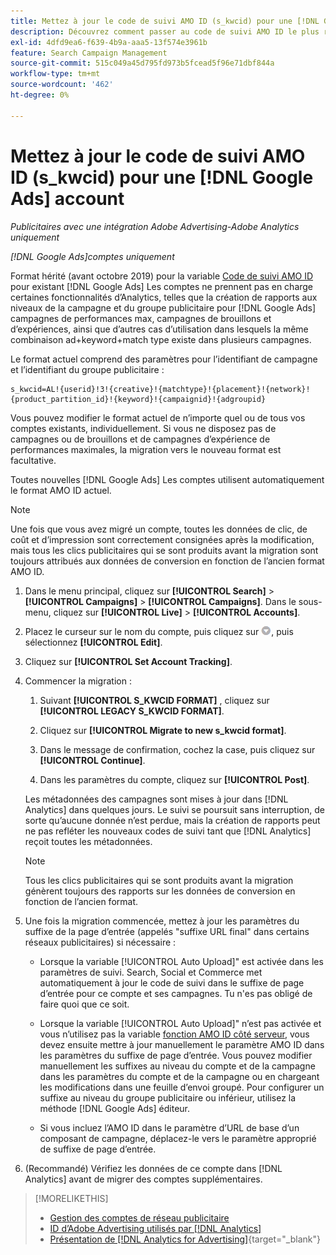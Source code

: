 ```yaml
---
title: Mettez à jour le code de suivi AMO ID (s_kwcid) pour une [!DNL Google Ads] account
description: Découvrez comment passer au code de suivi AMO ID le plus récent pour une [!DNL Google Ads] compte .
exl-id: 4dfd9ea6-f639-4b9a-aaa5-13f574e3961b
feature: Search Campaign Management
source-git-commit: 515c049a45d795fd973b5fcead5f96e71dbf844a
workflow-type: tm+mt
source-wordcount: '462'
ht-degree: 0%

---
```


# Mettez à jour le code de suivi AMO ID (s_kwcid) pour une [!DNL Google Ads] account

*Publicitaires avec une intégration Adobe Advertising-Adobe Analytics uniquement*

*[!DNL Google Ads]comptes uniquement*

Format hérité (avant octobre 2019) pour la variable [Code de suivi AMO ID](/help/integrations/analytics/ids.md#amo-id-formats) pour existant [!DNL Google Ads] Les comptes ne prennent pas en charge certaines fonctionnalités d’Analytics, telles que la création de rapports aux niveaux de la campagne et du groupe publicitaire pour [!DNL Google Ads] campagnes de performances max, campagnes de brouillons et d’expériences, ainsi que d’autres cas d’utilisation dans lesquels la même combinaison ad+keyword+match type existe dans plusieurs campagnes.

Le format actuel comprend des paramètres pour l’identifiant de campagne et l’identifiant du groupe publicitaire :

```
s_kwcid=AL!{userid}!3!{creative}!{matchtype}!{placement}!{network}!{product_partition_id}!{keyword}!{campaignid}!{adgroupid}
```

Vous pouvez modifier le format actuel de n’importe quel ou de tous vos comptes existants, individuellement. Si vous ne disposez pas de campagnes ou de brouillons et de campagnes d’expérience de performances maximales, la migration vers le nouveau format est facultative.

Toutes nouvelles [!DNL Google Ads] Les comptes utilisent automatiquement le format AMO ID actuel.

>[!NOTE]
>
>Une fois que vous avez migré un compte, toutes les données de clic, de coût et d’impression sont correctement consignées après la modification, mais tous les clics publicitaires qui se sont produits avant la migration sont toujours attribués aux données de conversion en fonction de l’ancien format AMO ID.

1. Dans le menu principal, cliquez sur **[!UICONTROL Search]** \> **[!UICONTROL Campaigns]** \> **[!UICONTROL Campaigns]**. Dans le sous-menu, cliquez sur **[!UICONTROL Live]** \> **[!UICONTROL Accounts]**.

1. Placez le curseur sur le nom du compte, puis cliquez sur ![icône déroulante flèche](/help/search-social-commerce/assets/arrow-dropdown-menu.png), puis sélectionnez **[!UICONTROL Edit]**.

1. Cliquez sur **[!UICONTROL Set Account Tracking]**.

1. Commencer la migration :

   1. Suivant **[!UICONTROL S_KWCID FORMAT]** , cliquez sur **[!UICONTROL LEGACY S_KWCID FORMAT]**.

   1. Cliquez sur **[!UICONTROL Migrate to new s_kwcid format]**.

   1. Dans le message de confirmation, cochez la case, puis cliquez sur **[!UICONTROL Continue]**.

   1. Dans les paramètres du compte, cliquez sur **[!UICONTROL Post]**.

   Les métadonnées des campagnes sont mises à jour dans [!DNL Analytics] dans quelques jours. Le suivi se poursuit sans interruption, de sorte qu’aucune donnée n’est perdue, mais la création de rapports peut ne pas refléter les nouveaux codes de suivi tant que [!DNL Analytics] reçoit toutes les métadonnées.

   >[!NOTE]
   >
   >Tous les clics publicitaires qui se sont produits avant la migration génèrent toujours des rapports sur les données de conversion en fonction de l’ancien format.

1. Une fois la migration commencée, mettez à jour les paramètres du suffixe de la page d’entrée (appelés &quot;suffixe URL final&quot; dans certains réseaux publicitaires) si nécessaire :

   * Lorsque la variable [!UICONTROL Auto Upload]&quot; est activée dans les paramètres de suivi. Search, Social et Commerce met automatiquement à jour le code de suivi dans le suffixe de page d’entrée pour ce compte et ses campagnes. Tu n&#39;es pas obligé de faire quoi que ce soit.

   * Lorsque la variable [!UICONTROL Auto Upload]&quot; n’est pas activée et vous n’utilisez pas la variable [fonction AMO ID côté serveur](/help/integrations/analytics/ids.md#amo-id-formats), vous devez ensuite mettre à jour manuellement le paramètre AMO ID dans les paramètres du suffixe de page d’entrée. Vous pouvez modifier manuellement les suffixes au niveau du compte et de la campagne dans les paramètres du compte et de la campagne ou en chargeant les modifications dans une feuille d’envoi groupé. Pour configurer un suffixe au niveau du groupe publicitaire ou inférieur, utilisez la méthode [!DNL Google Ads] éditeur.

   * Si vous incluez l’AMO ID dans le paramètre d’URL de base d’un composant de campagne, déplacez-le vers le paramètre approprié de suffixe de page d’entrée.

1. (Recommandé) Vérifiez les données de ce compte dans [!DNL Analytics] avant de migrer des comptes supplémentaires.

>[!MORELIKETHIS]
>
>* [Gestion des comptes de réseau publicitaire](ad-network-account-manage.md)
>* [ID d’Adobe Advertising utilisés par [!DNL Analytics]](/help/integrations/analytics/ids.md)
>* [Présentation de [!DNL Analytics for Advertising]](https://experienceleague.adobe.com/docs/advertising/integrations/home.html){target="_blank"}
